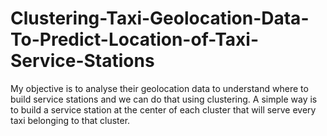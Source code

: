# Clustering-Taxi-Geolocation-Data-To-Predict-Location-of-Taxi-Service-Stations

My objective is to analyse their geolocation data to understand where to build service stations and we can do that using clustering. A simple way is to build a service station at the center of each cluster that will serve every taxi belonging to that cluster. 
